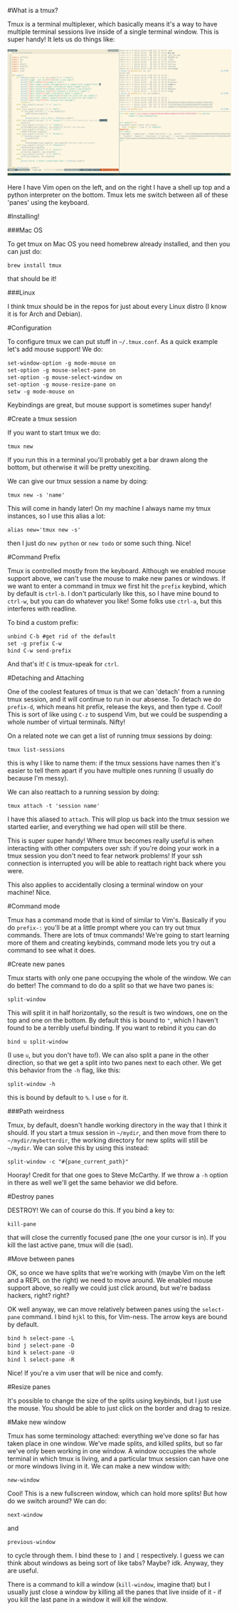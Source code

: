 #What is a tmux?

Tmux is a terminal multiplexer, which basically means it's a way to have
multiple terminal sessions live inside of a single terminal window. This is
super handy! It lets us do things like:

![](example.png)

Here I have Vim open on the left, and on the right I have a shell up top
and a python interpreter on the bottom. Tmux lets me switch between all of
these 'panes' using the keyboard.

#Installing!

###Mac OS

To get tmux on Mac OS you need homebrew already installed, and then you
can just do:

    brew install tmux

that should be it!

###Linux

I think tmux should be in the repos for just about every Linux distro (I
know it is for Arch and Debian).

#Configuration

To configure tmux we can put stuff in `~/.tmux.conf`. As a quick example
let's add mouse support! We do:

    set-window-option -g mode-mouse on
    set-option -g mouse-select-pane on
    set-option -g mouse-select-window on
    set-option -g mouse-resize-pane on
    setw -g mode-mouse on

Keybindings are great, but mouse support is sometimes super handy!

#Create a tmux session

If you want to start tmux we do:

    tmux new

If you run this in a terminal you'll probably get a bar drawn along the
bottom, but otherwise it will be pretty unexciting.

We can give our tmux session a name by doing:

    tmux new -s 'name'

This will come in handy later! On my machine I always name my tmux
instances, so I use this alias a lot:

    alias new='tmux new -s'

then I just do `new python` or `new todo` or some such thing. Nice!

#Command Prefix

Tmux is controlled mostly from the keyboard. Although we enabled mouse
support above, we can't use the mouse to make new panes or windows. If we
want to enter a command in tmux we first hit the `prefix` keybind, which
by default is `ctrl-b`. I don't particularly like this, so I have mine
bound to `ctrl-w`, but you can do whatever you like! Some folks use
`ctrl-a`, but this interferes with readline.

To bind a custom prefix:

    unbind C-b #get rid of the default
    set -g prefix C-w
    bind C-w send-prefix

And that's it! `C` is tmux-speak for `ctrl`.

#Detaching and Attaching

One of the coolest features of tmux is that we can 'detach' from a running
tmux session, and it will continue to run in our absense. To detach we do
`prefix-d`, which means hit prefix, release the keys, and then type
`d`. Cool! This is sort of like using `C-z` to suspend Vim, but we
could be suspending a whole number of virtual terminals. Nifty!

On a related note we can get a list of running tmux sessions by doing:

    tmux list-sessions

this is why I like to name them: if the tmux sessions have names then it's
easier to tell them apart if you have multiple ones running (I usually do
because I'm messy).

We can also reattach to a running session by doing:

    tmux attach -t 'session name'

I have this aliased to `attach`. This will plop us back into the tmux
session we started earlier, and everything we had open will still be
there.

This is super super handy! Where tmux becomes really useful is when
interacting with other computers over ssh: if you're doing your work in
a tmux session you don't need to fear network problems! If your ssh
connection is interrupted you will be able to reattach right back where
you were.

This also applies to accidentally closing a terminal window on your
machine! Nice.

#Command mode

Tmux has a command mode that is kind of similar to Vim's. Basically if you
do `prefix-:` you'll be at a little prompt where you can try out tmux
commands. There are lots of tmux commands! We're going to start learning
more of them and creating keybinds, command mode lets you try out
a command to see what it does.

#Create new panes

Tmux starts with only one pane occupying the whole of the window. We can do
better! The command to do do a split so that we have two panes is:

    split-window

This will split it in half horizontally, so the result is two windows, one on
the top and one on the bottom. By default this is bound to `"`, which I haven't
found to be a terribly useful binding. If you want to rebind it you can do

    bind u split-window

(I use `u`, but you don't have to!). We can also split a pane in the other
direction, so that we get a split into two panes next to each other. We get
this behavior from the `-h` flag, like this:

    split-window -h

this is bound by default to `%`. I use `o` for it.

###Path weirdness

Tmux, by default, doesn't handle working directory in the way that I think it
should. If you start a tmux session in `~/mydir`, and then move from there to
`~/mydir/mybetterdir`, the working directory for new splits will still be
`~/mydir`. We can solve this by using this instead:

    split-window -c "#{pane_current_path}"

Hooray! Credit for that one goes to Steve McCarthy. If we throw a `-h`
option in there as well we'll get the same behavior we did before.

#Destroy panes

DESTROY! We can of course do this. If you bind a key to:

    kill-pane

that will close the currently focused pane (the one your cursor is in). If
you kill the last active pane, tmux will die (sad).

#Move between panes

OK, so once we have splits that we're working with (maybe Vim on the left
and a REPL on the right) we need to move around. We enabled mouse support
above, so really we could just click around, but we're badass hackers,
right? right?

OK well anyway, we can move relatively between panes using the
`select-pane` command. I bind `hjkl` to this, for Vim-ness. The arrow keys
are bound by default.

    bind h select-pane -L
    bind j select-pane -D
    bind k select-pane -U
    bind l select-pane -R

Nice! If you're a vim user that will be nice and comfy.

#Resize panes

It's possible to change the size of the splits using keybinds, but I just
use the mouse. You should be able to just click on the border and drag to
resize.

#Make new window

Tmux has some terminology attached: everything we've done so far has taken
place in one window. We've made splits, and killed splits, but so far
we've only been working in one window. A window occupies the whole
terminal in which tmux is living, and a particular tmux session can have
one or more windows living in it. We can make a new window with:

    new-window

Cool! This is a new fullscreen window, which can hold more splits! But how
do we switch around? We can do:

    next-window

and

    previous-window

to cycle through them. I bind these to `]` and `[` respectively. I guess
we can think about windows as being sort of like tabs? Maybe? idk. Anyway,
they are useful.

There is a command to kill a window (`kill-window`, imagine that) but
I usually just close a window by killing all the panes that live inside of
it - if you kill the last pane in a window it will kill the window.
